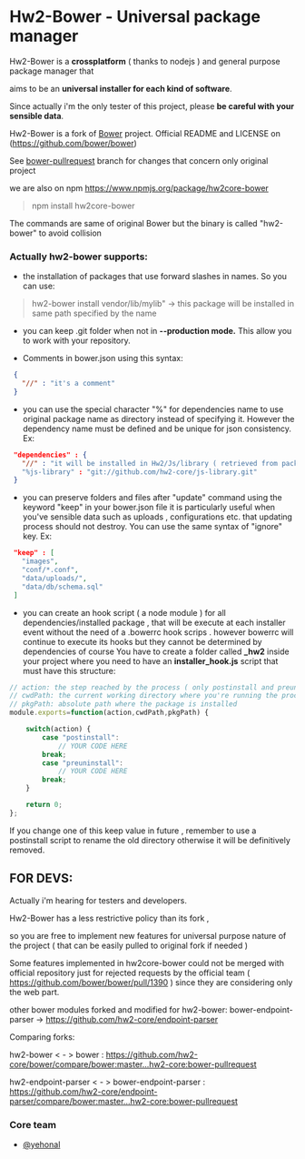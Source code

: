 # Hw2-Bower - Universal package manager


Hw2-Bower is a **crossplatform** ( thanks to nodejs ) and general purpose package manager that 

aims to be an **universal installer for each kind of software**.

Since actually i'm the only tester of this project, please **be careful with your sensible data**. 

Hw2-Bower is a fork of [Bower](https://github.com/bower/bower) project. Official README and LICENSE on (https://github.com/bower/bower)  

See [bower-pullrequest](https://github.com/hw2-core/bower/tree/bower-pullrequest) branch for changes that concern only original project

we are also on npm https://www.npmjs.org/package/hw2core-bower

> npm install hw2core-bower

The commands are same of original Bower but the binary is called "hw2-bower" to avoid collision

### Actually hw2-bower supports:

* the installation of packages that use forward slashes in names. So you can use:

> hw2-bower install vendor/lib/mylib"  -> this package will be installed in same path specified by the name

* you can keep .git folder when not in **--production mode.** This allow you to work with your repository.

* Comments in bower.json using this syntax:

```json
 {
   "//" : "it's a comment"
 }
```

* you can use the special character "%" for dependencies name to use original package name as directory
    instead of specifying it. However the dependency name must be defined and be unique for json consistency.  Ex:

```json
 "dependencies" : {
   "//" : "it will be installed in Hw2/Js/library ( retrieved from package bower.json )"
   "%js-library" : "git://github.com/hw2-core/js-library.git"
 }
```

* you can preserve folders and files after "update" command using the keyword "keep" in your bower.json file
  it is particularly useful when you've sensible data such as uploads , configurations etc. that updating process should
  not destroy. You can use the same syntax of "ignore" key. Ex:

```json
 "keep" : [
   "images",
   "conf/*.conf",
   "data/uploads/",
   "data/db/schema.sql"
 ]
```

* you can create an hook script ( a node module ) for all dependencies/installed package , that will be execute at each installer event
    without the need of a .bowerrc hook scrips . however bowerrc will continue to execute its hooks but they cannot be determined by dependencies of course
    You have to create a folder called **_hw2** inside your project where you need to have an **installer_hook.js** script that must have this structure:

```javascript
// action: the step reached by the process ( only postinstall and preuninstall are implemented for now 
// cwdPath: the current working directory where you're running the process
// pkgPath: absolute path where the package is installed
module.exports=function(action,cwdPath,pkgPath) {

    switch(action) {
        case "postinstall":
            // YOUR CODE HERE
        break;
        case "preuninstall":
            // YOUR CODE HERE
        break;
    }

    return 0;
};
```

If you change one of this keep value in future , remember to use a postinstall script to rename the old directory otherwise it
will be definitively removed.

## FOR DEVS:

Actually i'm hearing for testers and developers.

Hw2-Bower has a less restrictive policy than its fork , 

so you are free to implement new features for universal purpose nature of the project ( that can be easily pulled to original fork if needed )

Some features implemented in hw2core-bower could not be merged with official repository just for rejected requests by the official team ( https://github.com/bower/bower/pull/1390 )
since they are considering only the web part.

other bower modules forked and modified for hw2-bower:
bower-endpoint-parser -> https://github.com/hw2-core/endpoint-parser

Comparing forks: 

hw2-bower < - > bower : 
https://github.com/hw2-core/bower/compare/bower:master...hw2-core:bower-pullrequest

hw2-endpoint-parser < - > bower-endpoint-parser : 
https://github.com/hw2-core/endpoint-parser/compare/bower:master...hw2-core:bower-pullrequest

### Core team

* [@yehonal](https://github.com/yehonal)
